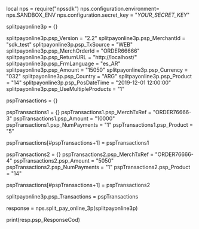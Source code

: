 local nps = require("npssdk")
nps.configuration.environment= nps.SANDBOX_ENV
nps.configuration.secret_key = "_YOUR_SECRET_KEY_"


splitpayonline3p = {}

splitpayonline3p.psp_Version = "2.2"
splitpayonline3p.psp_MerchantId = "sdk_test"
splitpayonline3p.psp_TxSource = "WEB"
splitpayonline3p.psp_MerchOrderId = "ORDER66666"
splitpayonline3p.psp_ReturnURL = "http://localhost/"
splitpayonline3p.psp_FrmLanguage = "es_AR"
splitpayonline3p.psp_Amount = "15050"
splitpayonline3p.psp_Currency = "032"
splitpayonline3p.psp_Country = "ARG"
splitpayonline3p.psp_Product = "14"
splitpayonline3p.psp_PosDateTime = "2019-12-01 12:00:00"
splitpayonline3p.psp_UseMultipleProducts = "1"

pspTransactions = {}

pspTransactions1 = {}
pspTransactions1.psp_MerchTxRef = "ORDER76666-3"
pspTransactions1.psp_Amount = "10000"
pspTransactions1.psp_NumPayments = "1"
pspTransactions1.psp_Product = "5"

pspTransactions[#pspTransactions+1] = pspTransactions1

pspTransactions2 = {}
pspTransactions2.psp_MerchTxRef = "ORDER76666-4"
pspTransactions2.psp_Amount = "5050"
pspTransactions2.psp_NumPayments = "1"
pspTransactions2.psp_Product = "14"

pspTransactions[#pspTransactions+1] = pspTransactions2

splitpayonline3p.psp_Transactions = pspTransactions

response = nps.split_pay_online_3p(splitpayonline3p)

print(resp.psp_ResponseCod)

